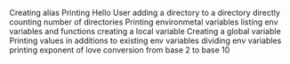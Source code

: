 Creating alias
Printing Hello User
adding a directory to a directory directly
counting number of directories
Printing environmetal variables
listing env variables and functions
creating a local variable
Creating a global variable
Printing values in additions to existing env variables
dividing env variables
printing exponent of love
conversion from base 2 to base 10
